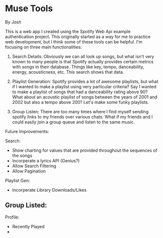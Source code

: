 # Muse Tools
By Josh

This is a web app I created using the Spotify Web Api example authentication project. This originally started as a way for me to practice web development, but I think some of these tools can be helpful. I'm focusing on three main functionalities:

1. Search Details: Obviously we can all look up songs, but what isn't very known to many people is that Spotify actually provides certain metrics with songs in their database. Things like key, tempo, danceability, energy, acousticness, etc. This search shows that data. 

2. Playlist Generation: Spotify provides a lot of awesome playlists, but what if I wanted to make a playlist using very particular criteria? Say I wanted to make a playlist of songs that had a danceability rating above 90? What about an acoustic playlist of songs between the years of 2001 and 2002 but also a tempo above 200? Let's make some funky playlists. 

3. Group Listen: There are too many times where I find myself sending spotify links to my friends over various chats. What if my friends and I could easily join a group queue and listen to the same music. 


Future Improvements:

Search:
- Show charting for values that are provided throughout the sequences of the songs
- Incorperate a lyrics API (Genius?)
- Allow Search Filtering
- Allow Pagination

Playlist Gen:
- Incorperate Library Downloads/Likes

Group Listed: 
- 

Profile:
- Recently Played
- 